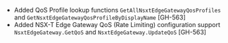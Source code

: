 * Added QoS Profile lookup functions `GetAllNsxtEdgeGatewayQosProfiles` and
  `GetNsxtEdgeGatewayQosProfileByDisplayName` [GH-563]
* Added NSX-T Edge Gateway QoS (Rate Limiting) configuration support `NsxtEdgeGateway.GetQoS` and
  `NsxtEdgeGateway.UpdateQoS` [GH-563]
